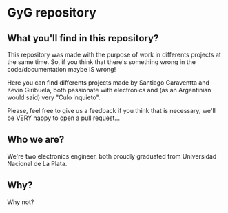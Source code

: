 # GyG repository
## What you'll find in this repository? 
This repository was made with the purpose of work in differents projects at the same time. So, if you think that there's something wrong in the code/documentation maybe IS wrong! 

Here you can find differents projects made by Santiago Garaventta and Kevin Giribuela, both passionate with electronics and (as an Argentinian would said) very "Culo inquieto".

Please, feel free to give us a feedback if you think that is necessary, we'll be VERY happy to open a pull request...

## Who we are?
We're two electronics engineer, both proudly graduated from Universidad Nacional de La Plata.

## Why?
Why not?

